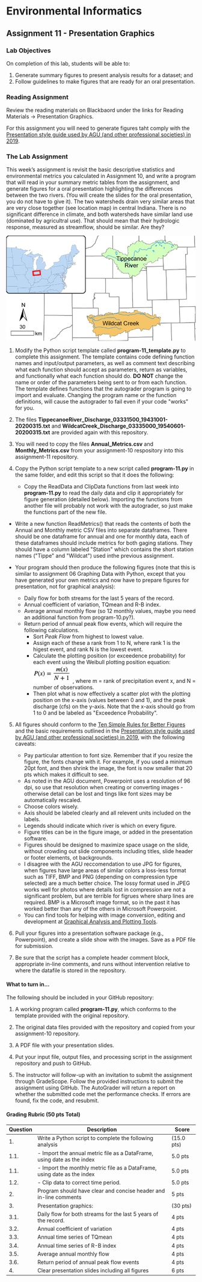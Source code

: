 # Environmental Informatics

## Assignment 11 - Presentation Graphics

### Lab Objectives

On completion of this lab, students will be able to:

1. Generate summary figures to present analysis results for a dataset; and
2. Follow guidelines to make figures that are ready for an oral presentation.

### Reading Assignment

Review the reading materials on Blackbaord under the links for Reading Materials -> Presentation Graphics.

For this assignment you will need to generate figures taht comply with the [Presentation style guide used by AGU (and other professional societies) in 2019](http://www.projectionnet.com/Styleguide/presentationstyleguide.aspx).  

### The Lab Assignment

This week’s assignment is revisit the basic descriptive statistics and environmental metrics you calculated in Assignment 10, and write a program that will read in your summary metric tables from the assignment, and generate figures for a oral presentation highlighting the differences between the two rivers.  (You will create the slides for the oral presentation, you do not have to give it).  The two watersheds drain very similar areas that are very close together (see location map) in central Indiana.  There is no significant difference in climate, and both watersheds have similar land use (dominated by agricultral use).  That should mean that their hydrologic response, measured as streamflow, should be similar.  Are they?

![Watershed location map](LocationMap.png)

1. Modify the Python script template called **program-11_template.py** to complete this assignment.  The template contains code defining function names and input/output parameters, as well as comment text describing what each function should accept as parameters, return as variables, and functionally what each function should do.  **DO NOT** change the name or order of the parameters being sent to or from each function.  The template defines functions that the autograder program is going to import and evaluate.  Changing the program name or the function definitions, will cause the autograder to fail even if your code "works" for you.  

2. The files **TippecanoeRiver_Discharge_03331500_19431001-20200315.txt** and **WildcatCreek_Discharge_03335000_19540601-20200315.txt** are provided again with this repository.  

3. You will need to copy the files **Annual_Metrics.csv** and **Monthly_Metrics.csv** from your assignment-10 respository into this assignment-11 repository.

4. Copy the Python script template to a new script called **program-11.py** in the same folder, and edit this script so that it does the following:

   - Copy the ReadData and ClipData functions from last week into **program-11.py** to read the daily data and clip it appropriately for figure generation (detailed below).  Importing the functions from another file will probably not work with the autograder, so just make the functions part of the new file.
     
  - Write a new function ReadMetrics() that reads the contents of both the Annual and Monthly metric CSV files into separate dataframes.  There should be one dataframe for annual and one for monthly data, each of these dataframes should include metrics for both gaging stations.  They should have a column labeled "Station" which contains the short station names ("Tippe" and "Wildcat") used inthe previous assignment.

 - Your program should then produce the following figures (note that this is similar to assignment 06 Graphing Data with Python, except that you have generated your own metrics and now have to prepare figures for presentation, not for graphical analysis):
 
   - Daily flow for both streams for the last 5 years of the record. 
   - Annual coefficient of variation, TQmean and R-B index.
   - Average annual monthly flow (so 12 monthly values, maybe you need an additional function from program-10.py?).
   - Return period of annual peak flow events, which will require the following calculations.
     - Sort *Peak Flow* from highest to lowest value.
     - Assign each of these a rank from 1 to N, where rank 1 is the higest event, and rank N is the lowest event.
     - Calculate the plotting position (or exceedence probability) for each event using the Weibull plotting position equation: ![P(x)=m(x)/N+1](Equation.png), where m = rank of precipitation event x, and N = number of observations. 
     - Then plot what is now effectively a scatter plot with the plotting position on the x-axis (values between 0 and 1), and the peak discharge (cfs) on the y-axis.  Note that the x-axis should go from 1 to 0 and be labeled as "Exceedence Probability".
     
5. All figures should conform to the [Ten Simple Rules for Better Figures](https://journals.plos.org/ploscompbiol/article%3Fid=10.1371/journal.pcbi.1003833) and the basic requirements outlined in the [Presentation style guide used by AGU (and other professional societies) in 2019](http://www.projectionnet.com/Styleguide/presentationstyleguide.aspx), with the following caveats:
   - Pay particular attention to font size.  Remember that if you resize the figure, the fonts change with it.  For example, if you used a minimum 20pt font, and then shrink the image, the font is now smaller that 20 pts which makes it difficult to see.  
   - As noted in the AGU document, Powerpoint uses a resolution of 96 dpi, so use that resolution when creating or converting images - otherwise detail can be lost and tings like font sizes may be automatically rescaled.
   - Choose colors wisely.
   - Axis should be labeled clearly and all relevent units included on the labels.
   - Legends should indicate which river is which on every figure.
   - Figure titles can be in the figure image, or added in the presentation software.
   - Figures should be designed to maximize space usage on the slide, without crowding out slide components including titles, slide header or footer elements, ot backgrounds.
   - I disagree with the AGU reccomendation to use JPG for figures, when figures have large areas of similar colors a loss-less format such as TIFF, BMP and PNG (depending on compression type selected) are a much better choice.  The lossy format used in JPEG works well for photos where details lost in compression are not a significant problem, but are terrible for figrues where sharp lines are required.  BMP is a Microsoft image format, so in the past it has worked better than any of the others in Microsoft Powerpoint.
   - You can find tools for helping with image conversion, editing and development at [Graphical Analysis and Plotting Tools](https://wiki.itap.purdue.edu/display/environmentalinformatics/Graphical+Analysis+and+Plotting+Tools).

6. Pull your figures into a presentation software package (e.g., Powerpoint), and create a slide show with the images.  Save as a PDF file for submission.

5. Be sure that the script has a complete header comment block, appropriate in-line comments, and runs without intervention relative to where the datafile is stored in the repository.

#### What to turn in...

The following should be included in your GitHub repository:

1. A working program called **program-11.py**, which conforms to the template provided with the original repository.

2. The original data files provided with the repository and copied from your assignment-10 repository.

3. A PDF file with your presentation slides.

4. Put your input file, output files, and processing script in the assignment repository and push to GitHub. 

5. The instructor will follow-up with an invitation to submit the assignment through GradeScope.  Follow the provided instructions to submit the assignment using GitHub.  The AutoGrader will return a report on whether the submitted code met the performance checks.  If errors are found, fix the code, and resubmit.

#### Grading Rubric (50 pts Total)

| Question | Description | Score |
| -------- | ----------- | ----- |
| 1. | Write a Python script to complete the following analysis | (15.0 pts) |
| 1.1. | - Import the annual metric file as a DataFrame, using date as the index | 5.0 pts |
| 1.1. | - Import the monthly metric file as a DataFrame, using date as the index | 5.0 pts |
| 1.2. | - Clip data to correct time period. | 5.0 pts |
| 2. | Program should have clear and concise header and in-line comments | 5 pts |
| 3. | Presentation graphics: | (30 pts) |
| 3.1. | Daily flow for both streams for the last 5 years of the record. | 4 pts |
| 3.2. | Annual coefficient of variation | 4 pts |
| 3.3. | Annual time series of TQmean | 4 pts | 
| 3.4. | Annual time series of R-B index | 4 pts |
| 3.5. | Average annual monthly flow | 4 pts |
| 3.6. | Return period of annual peak flow events | 4 pts |
| 4. | Clear presentation slides including all figures | 6 pts |
